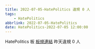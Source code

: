 ```yaml
---
title: 2022-07-05-HatePolitics 違規 0 人
tags:
    - HatePolitics
abbrlink: 2022-07-05-HatePolitics
date: HatePolitics-2022-07-05 12:00:00
---
```

HatePolitics 板 [板規連結](https://www.ptt.cc/bbs/HatePolitics/M.1617115262.A.D60.html)
昨天違規 0 人

